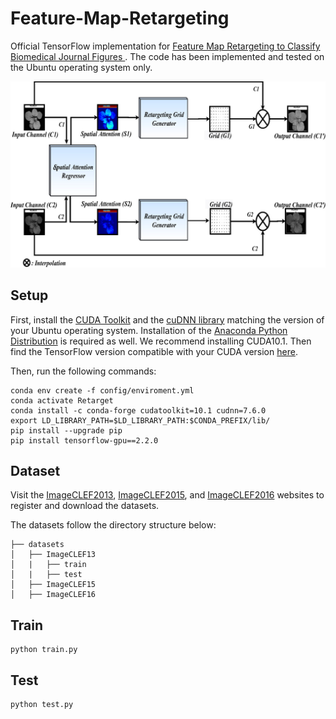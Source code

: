 # Feature-Map-Retargeting
Official TensorFlow implementation for [Feature Map Retargeting to Classify Biomedical Journal Figures
](https://www.ncbi.nlm.nih.gov/pmc/articles/PMC8635419/). The code has been implemented and tested on the Ubuntu operating system only.

![Alt text](docs/Overview.jpg?raw=true)

## Setup
First, install the [CUDA Toolkit](https://developer.nvidia.com/cuda-toolkit) and the [cuDNN library](https://developer.nvidia.com/rdp/cudnn-archive) matching the version of your Ubuntu operating system. Installation of the [Anaconda Python Distribution](https://repo.anaconda.com/archive/Anaconda3-2021.05-Linux-x86_64.sh) is required as well. We recommend installing CUDA10.1. Then find the TensorFlow version compatible with your CUDA version [here](https://www.tensorflow.org/install/source#gpu).

Then, run the following commands:
```
conda env create -f config/enviroment.yml
conda activate Retarget
conda install -c conda-forge cudatoolkit=10.1 cudnn=7.6.0
export LD_LIBRARY_PATH=$LD_LIBRARY_PATH:$CONDA_PREFIX/lib/
pip install --upgrade pip
pip install tensorflow-gpu==2.2.0
```

## Dataset
Visit the [ImageCLEF2013](https://www.imageclef.org/2013), [ImageCLEF2015](https://www.imageclef.org/2015), and [ImageCLEF2016](https://www.imageclef.org/2016) websites to register and download the datasets.

The datasets follow the directory structure below:
```
├── datasets
│   ├── ImageCLEF13
│   |   ├── train
│   |   ├── test
│   ├── ImageCLEF15
│   ├── ImageCLEF16
```

## Train
```
python train.py
```

## Test
```
python test.py
```
